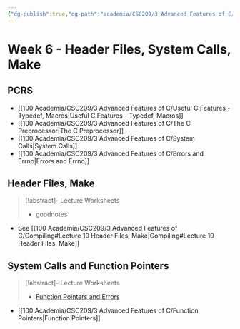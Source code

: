 ```yaml
---
{"dg-publish":true,"dg-path":"academia/CSC209/3 Advanced Features of C/Week 6 - Header Files, System Calls, Make.md","permalink":"/academia/csc-209/3-advanced-features-of-c/week-6-header-files-system-calls-make/","tags":["cs","lecture","note","university"],"created":"2025-02-11T03:48:17.873-05:00","updated":"2025-02-14T14:33:31.321-05:00"}
---
```



# Week 6 - Header Files, System Calls, Make

## PCRS

- [[100 Academia/CSC209/3 Advanced Features of C/Useful C Features - Typedef, Macros\|Useful C Features - Typedef, Macros]]
- [[100 Academia/CSC209/3 Advanced Features of C/The C Preprocessor\|The C Preprocessor]]
- [[100 Academia/CSC209/3 Advanced Features of C/System Calls\|System Calls]]
- [[100 Academia/CSC209/3 Advanced Features of C/Errors and Errno\|Errors and Errno]]

## Header Files, Make

> [!abstract]- Lecture Worksheets
> - goodnotes

- See [[100 Academia/CSC209/3 Advanced Features of C/Compiling#Lecture 10 Header Files, Make\|Compiling#Lecture 10 Header Files, Make]]

## System Calls and Function Pointers

> [!abstract]- Lecture Worksheets
> - [Function Pointers and Errors](https://share.goodnotes.com/s/oXJXhOTcj9xjoMg29Qys2E)

- [[100 Academia/CSC209/3 Advanced Features of C/Function Pointers\|Function Pointers]]
